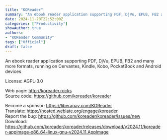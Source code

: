 ```yaml
---
title: "KOReader"
summary: "An ebook reader application supporting PDF, DjVu, EPUB, FB2 and many more formats, running on Cervantes, Kindle, Kobo, PocketBook and Android devices"
date: 2024-11-20T22:52:00Z
categories: ["Productivity"]
showAuthor: true
authors:
- "KOReader Community"
tags: ["Official"]
draft: false
---
```


An ebook reader application supporting PDF, DjVu, EPUB, FB2 and many more formats, running on Cervantes, Kindle, Kobo, PocketBook and Android devices

License: AGPL-3.0

Web page: <http://koreader.rocks>  
Source code: <https://github.com/koreader/koreader>

Become a sponsor: <https://liberapay.com/KOReader>  
Translate: <https://hosted.weblate.org/engage/koreader>  
Report the bug: <https://github.com/koreader/koreader/issues/new>  
Download: <https://github.com/koreader/koreader/releases/download/v2024.11/koreader-appimage-x86_64-linux-gnu-v2024.11.AppImage>
